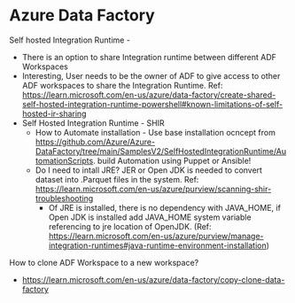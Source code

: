 Azure Data Factory
===================

Self hosted Integration Runtime -
* There is an option to share Integration runtime between different ADF Workspaces
* Interesting, User needs to be the owner of ADF to give access to other ADF workspaces to share the Integration Runtime. Ref: https://learn.microsoft.com/en-us/azure/data-factory/create-shared-self-hosted-integration-runtime-powershell#known-limitations-of-self-hosted-ir-sharing 
* Self Hosted Integration Runtime - SHIR
  * How to Automate installation - Use base installation ocncept from https://github.com/Azure/Azure-DataFactory/tree/main/SamplesV2/SelfHostedIntegrationRuntime/AutomationScripts. build Automation using Puppet or Ansible!
  * Do I need to intall JRE? JER or Open JDK is needed to convert dataset into .Parquet files in the system. Ref:  https://learn.microsoft.com/en-us/azure/purview/scanning-shir-troubleshooting
    * Of JRE is installed, there is no dependency with JAVA_HOME, if Open JDK is installed add JAVA_HOME system variable referencing to jre location of OpenJDK. (Ref: https://learn.microsoft.com/en-us/azure/purview/manage-integration-runtimes#java-runtime-environment-installation)


How to clone ADF Workspace to a new workspace?
* https://learn.microsoft.com/en-us/azure/data-factory/copy-clone-data-factory 


